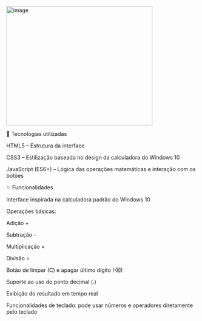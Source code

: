 <img width="385" height="314" alt="image" src="https://github.com/user-attachments/assets/bb700021-8a82-42cb-81af-29bf392caf42" />

🧰 Tecnologias utilizadas

HTML5 – Estrutura da interface

CSS3 – Estilização baseada no design da calculadora do Windows 10

JavaScript (ES6+) – Lógica das operações matemáticas e interação com os botões

✨ Funcionalidades

Interface inspirada na calculadora padrão do Windows 10

Operações básicas:

Adição +

Subtração -

Multiplicação ×

Divisão ÷

Botão de limpar (C) e apagar último dígito (⌫)

Suporte ao uso do ponto decimal (.)

Exibição do resultado em tempo real

Funcionalidades de teclado: pode usar números e operadores diretamente pelo teclado
